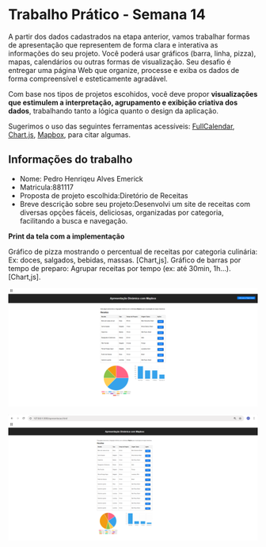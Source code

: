 
# Trabalho Prático - Semana 14

A partir dos dados cadastrados na etapa anterior, vamos trabalhar formas de apresentação que representem de forma clara e interativa as informações do seu projeto. Você poderá usar gráficos (barra, linha, pizza), mapas, calendários ou outras formas de visualização. Seu desafio é entregar uma página Web que organize, processe e exiba os dados de forma compreensível e esteticamente agradável.

Com base nos tipos de projetos escohidos, você deve propor **visualizações que estimulem a interpretação, agrupamento e exibição criativa dos dados**, trabalhando tanto a lógica quanto o design da aplicação.

Sugerimos o uso das seguintes ferramentas acessíveis: [FullCalendar](https://fullcalendar.io/), [Chart.js](https://www.chartjs.org/), [Mapbox](https://docs.mapbox.com/api/), para citar algumas.

## Informações do trabalho

- Nome: Pedro Henriqeu Alves Emerick
- Matricula:881117
- Proposta de projeto escolhida:Diretório de Receitas
- Breve descrição sobre seu projeto:Desenvolvi um site de receitas com diversas opções fáceis, deliciosas, organizadas por categoria, facilitando a busca e navegação.

**Print da tela com a implementação**

Gráfico de pizza mostrando o percentual de receitas por categoria culinária: Ex: doces, salgados, bebidas, massas.  [Chart,js].
Gráfico de barras por tempo de preparo: Agrupar receitas por tempo (ex: até 30min, 1h…).  [Chart,js].

![Tela 1](Teste1.png)



![Tela 2](Teste2.png)
